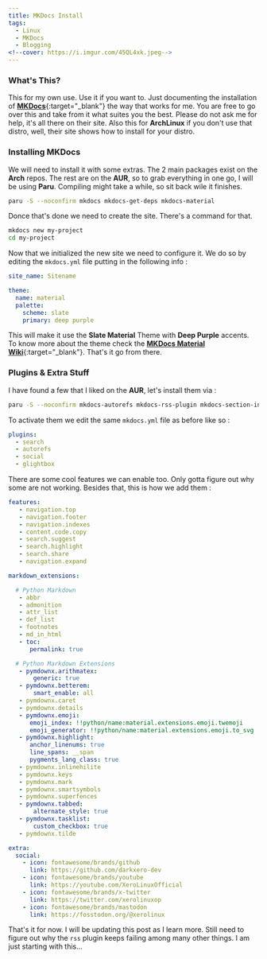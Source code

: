 ```yaml
---
title: MKDocs Install
tags:
  - Linux
  - MKDocs
  - Blogging
<!--cover: https://i.imgur.com/45QL4xk.jpeg-->
---
```

### What's This?

This for my own use. Use it if you want to. Just documenting the installation of [**MKDocs**](https://www.mkdocs.org){:target="_blank"} the way that works for me. You are free to go over this and take from it what suites you the best. Please do not ask me for help, it's all there on their site. Also this for **ArchLinux** if you don't use that distro, well, their site shows how to install for your distro.

### Installing MKDocs

We will need to install it with some extras. The 2 main packages exist on the **Arch** repos. The rest are on the **AUR**, so to grab everything in one go, I will be using **Paru**. Compiling might take a while, so sit back wile it finishes.

```Bash
paru -S --noconfirm mkdocs mkdocs-get-deps mkdocs-material
```

Donce that's done we need to create the site. There's a command for that.

```Bash
mkdocs new my-project
cd my-project
```

Now that we initialized the new site we need to configure it. We do so by editing the `mkdocs.yml` file putting in the following info :

```YAML
site_name: Sitename

theme:
  name: material
  palette:
    scheme: slate
    primary: deep purple
```

This will make it use the **Slate Material** Theme with **Deep Purple** accents. To know more about the theme check the [**MKDocs Material Wiki**](https://squidfunk.github.io/mkdocs-material/getting-started/){:target="_blank"}. That's it go from there.

### Plugins & Extra Stuff

I have found a few that I liked on the **AUR**, let's install them via :

```Bash
paru -S --noconfirm mkdocs-autorefs mkdocs-rss-plugin mkdocs-section-index mkdocs-glightbox mkdocs-backlinks-plugin mkdocs-redirects mkdocs-ezlinks-plugin
```

To activate them we edit the same `mkdocs.yml` file as before like so :

```YAML
plugins:
  - search
  - autorefs
  - social
  - glightbox
```

There are some cool features we can enable too. Only gotta figure out why some are not working. Besides that, this is how we add them :

```YAML
features:
   - navigation.top
   - navigation.footer
   - navigation.indexes
   - content.code.copy
   - search.suggest
   - search.highlight
   - search.share
   - navigation.expand

markdown_extensions:

  # Python Markdown
   - abbr
   - admonition
   - attr_list
   - def_list
   - footnotes
   - md_in_html
   - toc:
      permalink: true

  # Python Markdown Extensions
   - pymdownx.arithmatex:
       generic: true
   - pymdownx.betterem:
       smart_enable: all
   - pymdownx.caret
   - pymdownx.details
   - pymdownx.emoji:
      emoji_index: !!python/name:material.extensions.emoji.twemoji
      emoji_generator: !!python/name:material.extensions.emoji.to_svg
   - pymdownx.highlight:
      anchor_linenums: true
      line_spans: __span
      pygments_lang_class: true
   - pymdownx.inlinehilite
   - pymdownx.keys
   - pymdownx.mark
   - pymdownx.smartsymbols
   - pymdownx.superfences
   - pymdownx.tabbed:
       alternate_style: true
   - pymdownx.tasklist:
       custom_checkbox: true
   - pymdownx.tilde

extra:
  social:
    - icon: fontawesome/brands/github
      link: https://github.com/darkxero-dev
    - icon: fontawesome/brands/youtube
      link: https://youtube.com/XeroLinuxOfficial
    - icon: fontawesome/brands/x-twitter
      link: https://twitter.com/xerolinuxop
    - icon: fontawesome/brands/mastodon
      link: https://fosstodon.org/@xerolinux
```

That's it for now. I will be updating this post as I learn more. Still need to figure out why the `rss` plugin keeps failing among many other things. I am just starting with this...


